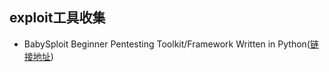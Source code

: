## exploit工具收集

* BabySploit Beginner Pentesting Toolkit/Framework Written in Python([链接地址](https://github.com/M4cs/BabySploit?utm_source=mybridge&utm_medium=blog&utm_campaign=read_more%20data-href=))
